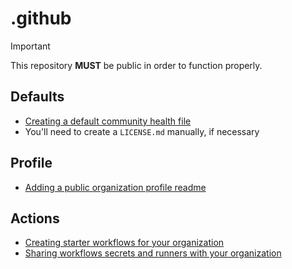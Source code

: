 # .github

> [!IMPORTANT]  
> This repository **MUST** be public in order to function properly.

## Defaults

- [Creating a default community health file](https://docs.github.com/en/communities/setting-up-your-project-for-healthy-contributions/creating-a-default-community-health-file)
- You'll need to create a `LICENSE.md` manually, if necessary

## Profile

- [Adding a public organization profile readme](https://docs.github.com/en/organizations/collaborating-with-groups-in-organizations/customizing-your-organizations-profile#adding-a-public-organization-profile-readme)

## Actions

- [Creating starter workflows for your organization](https://docs.github.com/en/actions/using-workflows/creating-starter-workflows-for-your-organization)
- [Sharing workflows secrets and runners with your organization](https://docs.github.com/en/actions/using-workflows/sharing-workflows-secrets-and-runners-with-your-organization)
